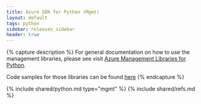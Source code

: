 ```yaml
---
title: Azure SDK for Python (Mgmt)
layout: default
tags: python
sidebar: releases_sidebar
header: true
---
```

{% capture description %} 
For general documentation on how to use the management libraries, please see visit [Azure Management Libraries for Python](https://aka.ms/azsdk/python/mgmt). 

Code samples for those libraries can be found [here](https://docs.microsoft.com/samples/browse/?languages=python&term=Getting%20started%20-%20Managing)
{% endcapture %}

{% include shared/python.md type="mgmt" %}
{% include shared/refs.md %}
